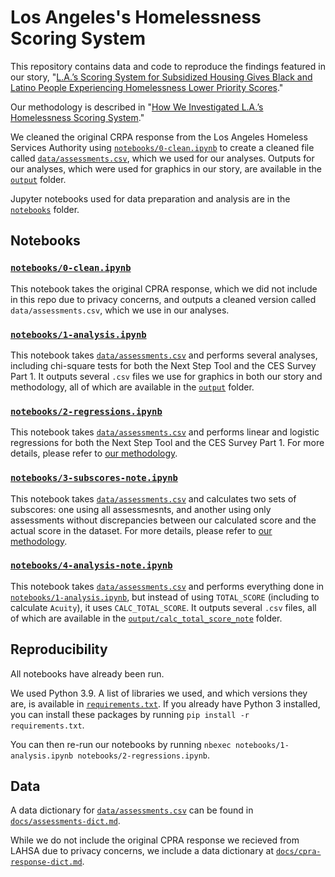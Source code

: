 # Los Angeles's Homelessness Scoring System

This repository contains data and code to reproduce the findings featured in our story, "[L.A.’s Scoring System for Subsidized Housing Gives Black and Latino People Experiencing Homelessness Lower Priority Scores](TK)."

Our methodology is described in "[How We Investigated L.A.’s Homelessness Scoring System](TK)."

We cleaned the original CRPA response from the Los Angeles Homeless Services Authority using [`notebooks/0-clean.ipynb`](notebooks/0-clean.ipynb) to create a cleaned file called [`data/assessments.csv`](data/assessments.csv), which we used for our analyses. Outputs for our analyses, which were used for graphics in our story, are available in the [`output`](output) folder.

Jupyter notebooks used for data preparation and analysis are in the [`notebooks`](notebooks) folder.

## Notebooks

### [`notebooks/0-clean.ipynb`](notebooks/0-clean.ipynb)

This notebook takes the original CPRA response, which we did not include in this repo due to privacy concerns, and outputs a cleaned version called `data/assessments.csv`, which we use in our analyses. 

### [`notebooks/1-analysis.ipynb`](notebooks/1-analysis.ipynb)

This notebook takes [`data/assessments.csv`](data/assessments.csv) and performs several analyses, including chi-square tests for both the Next Step Tool and the CES Survey Part 1. It outputs several `.csv` files we use for graphics in both our story and methodology, all of which are available in the [`output`](output) folder.

### [`notebooks/2-regressions.ipynb`](notebooks/2-regressions.ipynb)

This notebook takes [`data/assessments.csv`](data/assessments.csv) and performs linear and logistic regressions for both the Next Step Tool and the CES Survey Part 1. For more details, please refer to [our methodology](TK).

### [`notebooks/3-subscores-note.ipynb`](notebooks/3-subscores-note.ipynb)
This notebook takes [`data/assessments.csv`](data/assessments.csv) and calculates two sets of subscores: one using all assessmesnts, and another using only assessments without discrepancies between our calculated score and the actual score in the dataset. For more details, please refer to [our methodology](TK).


### [`notebooks/4-analysis-note.ipynb`](notebooks/4-analysis-note.ipynb)
This notebook takes [`data/assessments.csv`](data/assessments.csv) and performs everything done in [`notebooks/1-analysis.ipynb`](notebooks/1-analysis.ipynb), but instead of using `TOTAL_SCORE` (including to calculate `Acuity`), it uses `CALC_TOTAL_SCORE`. It outputs several `.csv` files, all of which are available in the [`output/calc_total_score_note`](output/calc_total_score_note) folder.



## Reproducibility

All notebooks have already been run. 

We used Python 3.9. A list of libraries we used, and which versions they are, is available in [`requirements.txt`](requirements.txt). If you already have Python 3 installed, you can install these packages by running `pip install -r requirements.txt`.

You can then re-run our notebooks by running `nbexec notebooks/1-analysis.ipynb notebooks/2-regressions.ipynb`.

## Data

A data dictionary for [`data/assessments.csv`](data/assessments.csv) can be found in [`docs/assessments-dict.md`](docs/assessments-dict.md). 

While we do not include the original CPRA response we recieved from LAHSA due to privacy concerns, we include a data dictionary at [`docs/cpra-response-dict.md`](docs/cpra-response-dict.md).
